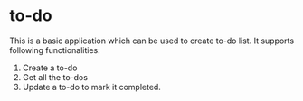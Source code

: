 # to-do

This is a basic application which can be used to create to-do list. It supports following functionalities:
1. Create a to-do
2. Get all the to-dos
3. Update a to-do to mark it completed.
